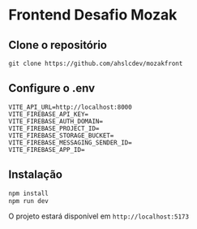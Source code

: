 # Frontend Desafio Mozak

## Clone o repositório

```
git clone https://github.com/ahslcdev/mozakfront
```

## Configure o .env

```
VITE_API_URL=http://localhost:8000
VITE_FIREBASE_API_KEY=
VITE_FIREBASE_AUTH_DOMAIN=
VITE_FIREBASE_PROJECT_ID=
VITE_FIREBASE_STORAGE_BUCKET=
VITE_FIREBASE_MESSAGING_SENDER_ID=
VITE_FIREBASE_APP_ID=
```

## Instalação

```sh
npm install
npm run dev

```
O projeto estará disponível em ```http://localhost:5173```
